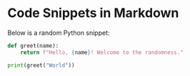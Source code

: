 # Code Snippets in Markdown

Below is a random Python snippet:

```python
def greet(name):
    return f"Hello, {name}! Welcome to the randomness."

print(greet("World"))
